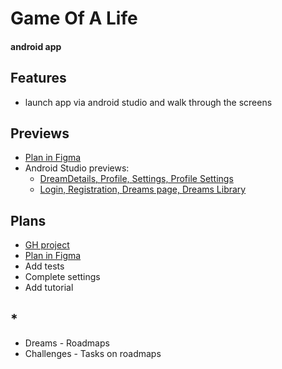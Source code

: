 # Game Of A Life
#### android app

## Features
* launch app via android studio and walk through the screens

## Previews
* [Plan in Figma](https://www.figma.com/file/3oYtBAYxy87ygVQgWhH42h/GOAL-(fine)?node-id=0%3A1)
* Android Studio previews:
  * [DreamDetails, Profile, Settings, Profile Settings](/readme/android_previews1.png)
  * [Login, Registration, Dreams page, Dreams Library](/readme/android_previews2.png)

## Plans
* [GH project](https://github.com/users/yoloroy/projects/1)
* [Plan in Figma](https://www.figma.com/file/3oYtBAYxy87ygVQgWhH42h/GOAL-(fine)?node-id=0%3A1)
* Add tests
* Complete settings
* Add tutorial

## *
* Dreams - Roadmaps
* Challenges - Tasks on roadmaps
